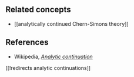 

## Related concepts

* [[analytically continued Chern-Simons theory]]


## References

* Wikipedia, _[Analytic continuation](http://en.wikipedia.org/wiki/Analytic_continuation)_

[[!redirects analytic continuations]]